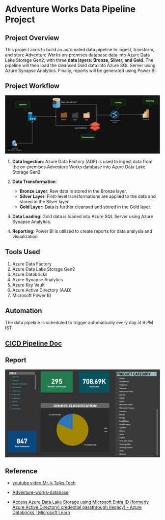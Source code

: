 
# Adventure Works Data Pipeline Project

## Project Overview

This project aims to build an automated data pipeline to ingest, transform, and store Adventure Works on-premises database data into Azure Data Lake Storage Gen2, with three **data layers: Bronze, Silver, and Gold**. The pipeline will then load the cleansed Gold data into Azure SQL Server using Azure Synapse Analytics. Finally, reports will be generated using Power BI.

## Project Workflow

<img src='Images\Azure Adventure Works End-to-End Data Pipeline Project_Architure.drawio.png'>

1. **Data Ingestion**: Azure Data Factory (ADF) is used to ingest data from the on-premises Adventure Works database into Azure Data Lake Storage Gen2.

2. **Data Transformation**:
   - **Bronze Layer**: Raw data is stored in the Bronze layer.
   - **Silver Layer**: First-level transformations are applied to the data and stored in the Silver layer.
   - **Gold Layer**: Data is further cleansed and stored in the Gold layer.

3. **Data Loading**: Gold data is loaded into Azure SQL Server using Azure Synapse Analytics.

4. **Reporting**: Power BI is utilized to create reports for data analysis and visualization.

## Tools Used

1. Azure Data Factory
2. Azure Data Lake Storage Gen2
3. Azure Databricks
4. Azure Synapse Analytics
5. Azure Key Vault
6. Azure Active Directory (AAD)
7. Microsoft Power BI


## Automation

The data pipeline is scheduled to trigger automatically every day at 6 PM IST.


## [CICD Pipeline Doc](CICD_Pipeline.md)


## Report

<img src="Images/Dashboard.png" width=600>

## Reference

- [youtube video Mr. k Talks Tech](https://youtu.be/HCQWrbi6QfY)

- [Adventure-works-database](https://learn.microsoft.com/en-us/sql/samples/adventureworks-install-configure?view=sql-server-ver16&tabs=ssms)

- [Access Azure Data Lake Storage using Microsoft Entra ID (formerly Azure Active Directory) credential passthrough (legacy) - Azure Databricks | Microsoft Learn](https://learn.microsoft.com/en-us/azure/databricks/archive/credential-passthrough/adls-passthrough#--azure-data-lake-storage-gen2-1)
